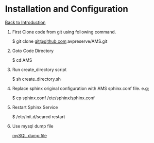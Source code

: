 Installation and Configuration
===
[Back to Introduction](../README.md)

1) First Clone code from git using following command.

	$ git clone git@github.com:avpreserve/AMS.git

2) Goto Code Directory

	$ cd AMS

3) Run create_directory script

	$ sh create_directory.sh

4) Replace sphinx original configuration with AMS sphinx.conf file. e.g;

	$ cp sphinx.conf /etc/sphinx/sphinx.conf

5) Restart Sphinx Service
	
	$ /etc/init.d/searcd restart

6) Use mysql dump file 

	[mySQL dump file](schema.sql)


